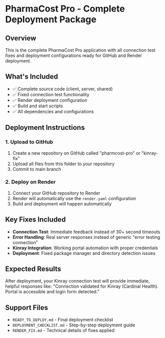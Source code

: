 # PharmaCost Pro - Complete Deployment Package

## Overview
This is the complete PharmaCost Pro application with all connection test fixes and deployment configurations ready for GitHub and Render deployment.

## What's Included
- ✅ Complete source code (client, server, shared)
- ✅ Fixed connection test functionality
- ✅ Render deployment configuration
- ✅ Build and start scripts
- ✅ All dependencies and configurations

## Deployment Instructions

### 1. Upload to GitHub
1. Create a new repository on GitHub called "pharmcost-pro" or "kinray-fix"
2. Upload all files from this folder to your repository
3. Commit to main branch

### 2. Deploy on Render
1. Connect your GitHub repository to Render
2. Render will automatically use the `render.yaml` configuration
3. Build and deployment will happen automatically

## Key Fixes Included
- **Connection Test**: Immediate feedback instead of 30+ second timeouts
- **Error Handling**: Real server responses instead of generic "error testing connection"
- **Kinray Integration**: Working portal automation with proper credentials
- **Deployment**: Fixed package manager and directory detection issues

## Expected Results
After deployment, your Kinray connection test will provide immediate, helpful responses like:
"Connection validated for Kinray (Cardinal Health). Portal is accessible and login form detected."

## Support Files
- `READY_TO_DEPLOY.md` - Final deployment checklist
- `DEPLOYMENT_CHECKLIST.md` - Step-by-step deployment guide
- `RENDER_FIX.md` - Technical details of fixes applied